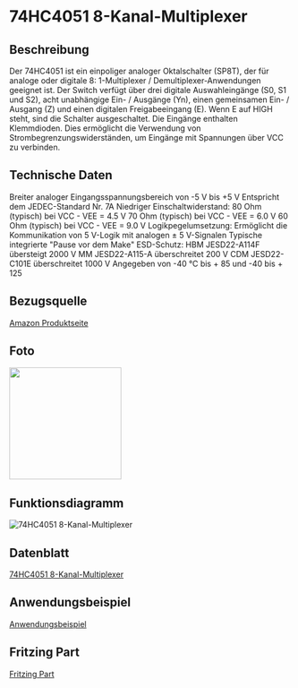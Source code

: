 # 74HC4051 8-Kanal-Multiplexer

## Beschreibung
Der 74HC4051 ist ein einpoliger analoger Oktalschalter (SP8T), der für analoge oder digitale 8: 1-Multiplexer / Demultiplexer-Anwendungen geeignet ist.
Der Switch verfügt über drei digitale Auswahleingänge (S0, S1 und S2), acht unabhängige Ein- / Ausgänge (Yn), einen gemeinsamen Ein- / Ausgang (Z) und einen digitalen Freigabeeingang (E). Wenn E auf HIGH steht, sind die Schalter ausgeschaltet. Die Eingänge enthalten Klemmdioden. Dies ermöglicht die Verwendung von Strombegrenzungswiderständen, um Eingänge mit Spannungen über VCC zu verbinden.

## Technische Daten
Breiter analoger Eingangsspannungsbereich von -5 V bis +5 V
Entspricht dem JEDEC-Standard Nr. 7A
Niedriger Einschaltwiderstand:
80 Ohm (typisch) bei VCC - VEE = 4.5 V
70 Ohm (typisch) bei VCC - VEE = 6.0 V
60 Ohm (typisch) bei VCC - VEE = 9.0 V
Logikpegelumsetzung: Ermöglicht die Kommunikation von 5 V-Logik mit analogen ± 5 V-Signalen
Typische integrierte "Pause vor dem Make"
ESD-Schutz:
HBM JESD22-A114F übersteigt 2000 V
MM JESD22-A115-A überschreitet 200 V
CDM JESD22-C101E überschreitet 1000 V
Angegeben von -40 ℃ bis + 85 und -40 bis + 125

## Bezugsquelle
[Amazon Produktseite](https://amzn.eu/d/fy4efxa)

## Foto
<img src="[https://wolles-elektronikkiste.de/wp-content/uploads/2021/07/ICM20948_module_small.jpg](https://external-content.duckduckgo.com/iu/?u=https%3A%2F%2Fifuturetech.org%2Fwp-content%2Fuploads%2F2022%2F03%2FCJMCU-74HC4051-8-Channel-Analog-Multiplexer-Module-03.jpg&f=1&nofb=1&ipt=ab0a5da3e7b61d2a6a828362c1893ac8c308020add9c9a956426c81ec0d27961)" height="200">

## Funktionsdiagramm
![74HC4051 8-Kanal-Multiplexer](https://external-content.duckduckgo.com/iu/?u=https%3A%2F%2Fi.lnwfile.com%2F_%2Fi%2F_raw%2Fi0%2Fom%2Fww.jpg&f=1&nofb=1&ipt=dc7d25d19f41895cf4c8eba733980807117c1b1cf43459544ccf75fa55616970)

## Datenblatt
[74HC4051 8-Kanal-Multiplexer](https://www.ti.com/lit/ds/symlink/cd74hc4051-ep.pdf)

## Anwendungsbeispiel
[Anwendungsbeispiel](http://www.multiwingspan.co.uk/pico.php?page=multiplex)

## Fritzing Part
[Fritzing Part](https://github.com/sparkfun/Fritzing_Parts/raw/refs/heads/main/products/13906_sfe_74hc4051_mux_breakout.fzpz)
